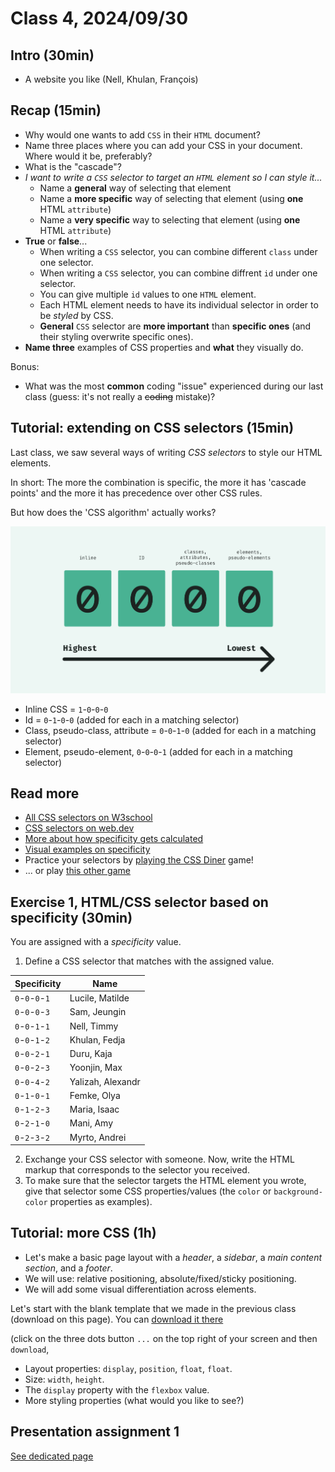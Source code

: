 # Class 4, 2024/09/30

## Intro (30min)

- A website you like (Nell, Khulan, François)

## Recap (15min)

- Why would one wants to add `CSS` in their `HTML` document?
- Name three places where you can add your CSS in your document. Where would it be, preferably?
- What is the "cascade"?
- *I want to write a `CSS` selector to target an `HTML` element so I can style it...*
  - Name a **general** way of selecting that element
  - Name a **more specific** way of selecting that element (using **one** HTML `attribute`)
  - Name a **very specific** way to selecting that element (using **one** HTML `attribute`)
- **True** or **false**...
  - When writing a `CSS` selector, you can combine different `class` under one selector.
  - When writing a `CSS` selector, you can combine diffrent `id` under one selector.
  - You can give multiple `id` values to one `HTML` element.
  - Each HTML element needs to have its individual selector in order to be *styled* by CSS.
  - **General** `CSS` selector are **more important** than **specific ones** (and their styling overwrite specific ones).
- **Name three** examples of CSS properties and **what** they visually do.

Bonus:

- What was the most **common** coding "issue" experienced during our last class (guess: it's not really a ~~coding~~ mistake)?
  
## Tutorial: extending on CSS selectors (15min)

Last class, we saw several ways of writing *CSS selectors* to style our HTML elements.

In short: The more the combination is specific, the more it has 'cascade points' and the more it has precedence over other CSS rules.

But how does the 'CSS algorithm' actually works?

<img src="css-specificity.svg" width="600px">

- Inline CSS = `1`-`0`-`0`-`0`
- Id = `0`-`1`-`0`-`0` (added for each in a matching selector)
- Class, pseudo-class, attribute = `0`-`0`-`1`-`0` (added for each in a matching selector)
- Element, pseudo-element, `0`-`0`-`0`-`1` (added for each in a matching selector)

## Read more

- [All CSS selectors on W3school](https://www.w3schools.com/cssref/css_selectors.php)
- [CSS selectors on web.dev](https://web.dev/learn/css/selectors?hl=en)
- [More about how specificity gets calculated](https://webdesign.tutsplus.com/what-is-css-specificity--cms-34141t)
- [Visual examples on specificity](https://www.w3schools.com/cssref/trysel.php?)
- Practice your selectors by [playing the CSS Diner](https://flukeout.github.io) game!
- ... or play [this other game](https://toolness.github.io/css-selector-game/)
  
## Exercise 1, HTML/CSS selector based on specificity (30min)

You are assigned with a *specificity* value.

1. Define a CSS selector that matches with the assigned value.

| Specificity | Name |
| --------  | --------------------- |
| `0`-`0`-`0`-`1` | Lucile, Matilde |
| `0`-`0`-`0`-`3` | Sam, Jeungin |
| `0`-`0`-`1`-`1` | Nell, Timmy |
| `0`-`0`-`1`-`2` | Khulan, Fedja |
| `0`-`0`-`2`-`1` | Duru, Kaja |
| `0`-`0`-`2`-`3` | Yoonjin, Max |
| `0`-`0`-`4`-`2` | Yalizah, Alexandr |
| `0`-`1`-`0`-`1` | Femke, Olya |
| `0`-`1`-`2`-`3` | Maria, Isaac |
| `0`-`2`-`1`-`0` | Mani, Amy |
| `0`-`2`-`3`-`2` | Myrto, Andrei |

2. Exchange your CSS selector with someone. Now, write the HTML markup that corresponds to the selector you received.
3. To make sure that the selector targets the HTML element you wrote, give that selector some CSS properties/values (the `color` or `background-color` properties as examples).

## Tutorial: more CSS (1h)

- Let's make a basic page layout with a *header*, a *sidebar*, a *main content section*, and a *footer*.
- We will use: relative positioning, absolute/fixed/sticky positioning.
- We will add some visual differentiation across elements.

Let's start with the blank template that we made in the previous class (download on this page). You can [download it there](https://github.com/francois-gm/go-kabk-y1a/blob/main/04%20-%2020240930%20-%20CSS/my-project-template.zip)

(click on the three dots button `...` on the top right of your screen and then `download`,
  
- Layout properties: `display`, `position`, `float`, `float`.
- Size: `width`, `height`.
- The `display` property with the `flexbox` value.
- More styling properties (what would you like to see?)

## Presentation assignment 1

[See dedicated page](https://github.com/francois-gm/go-kabk-y1a/tree/main/03%20-%20Assignment%201%20(ode%20to%20CSS))
